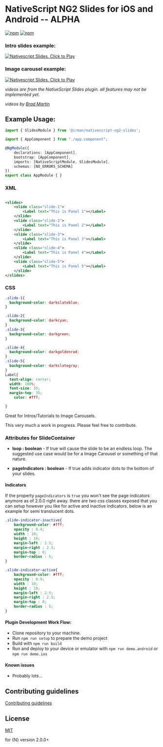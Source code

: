 # NativeScript NG2 Slides for iOS and Android -- ALPHA

[![npm](https://img.shields.io/npm/v/@irman/nativescript-ng2-slides.svg)](https://www.npmjs.com/package/@irman/nativescript-ng2-slides)
[![npm](https://img.shields.io/npm/dt/@irman/nativescript-ng2-slides.svg?label=npm%20downloads)](https://www.npmjs.com/package/@irman/nativescript-ng2-slides)


### Intro slides example:
[![Nativescript Slides. Click to Play](https://img.youtube.com/vi/kGby8qtSDjM/0.jpg)](https://www.youtube.com/embed/kGby8qtSDjM)

### Image carousel example:
[![Nativescript Slides. Click to Play](https://img.youtube.com/vi/RsEqGAKm62k/0.jpg)](https://www.youtube.com/embed/RsEqGAKm62k)

_videos are from the NativeScript Slides plugin. all features may not be implemented yet._

_videos by [Brad Martin](https://github.com/bradmartin)_

## Example Usage:

```ts
import { SlidesModule } from '@irman/nativescript-ng2-slides';

import { AppComponent } from "./app.component";

@NgModule({
    declarations: [AppComponent],
    bootstrap: [AppComponent],
    imports: [NativeScriptModule, SlidesModule],
    schemas: [NO_ERRORS_SCHEMA]
})
export class AppModule { }

```

### XML
```xml

<slides>
    <slide class="slide-1">
        <Label text="This is Panel 1"></Label>
    </slide>
    <slide class="slide-2">
        <Label text="This is Panel 2"></Label>
    </slide>
    <slide class="slide-3">
        <Label text="This is Panel 3"></Label>
    </slide>
    <slide class="slide-4">
        <Label text="This is Panel 4"></Label>
    </slide>
    <slide class="slide-5">
        <Label text="This is Panel 5"></Label>
    </slide>
</slides>

```
### CSS
```css
.slide-1{
  background-color: darkslateblue;
}

.slide-2{
  background-color: darkcyan;
}
.slide-3{
  background-color: darkgreen;
}

.slide-4{
  background-color: darkgoldenrod;
}
.slide-5{
  background-color: darkslategray;
}
Label{
  text-align: center;
  width: 100%;
  font-size: 35;
  margin-top: 35;
	color: #fff;

}

```
Great for Intros/Tutorials to Image Carousels.

This very much a work in progress. Please feel free to contribute.

### Attributes for SlideContainer

-  **loop : boolean** - If true will cause the slide to be an endless loop. The suggested use case would be for a Image Carousel or something of that nature.

- **pageIndicators : boolean** - If true adds indicator dots to the bottom of your slides.

#### Indicators

If the property `pageIndicators` is `true` you won't see the page indicators anymore as of 2.0.0 right away. there are two css classes exposed that you can setup however you like for active and inactive indicators. below is an example for semi translucent dots.

```css
.slide-indicator-inactive{
    background-color: #fff;
    opacity : 0.4;
    width : 10;
    height : 10;
    margin-left : 2.5;
    margin-right : 2.5;
    margin-top : 0;
    border-radius : 5;
}

.slide-indicator-active{
    background-color: #fff;
    opacity : 0.9;
    width : 10;
    height : 10;
    margin-left : 2.5;
    margin-right : 2.5;
    margin-top : 0;
    border-radius : 5;
}
```

#### Plugin Development Work Flow:

* Clone repository to your machine.
* Run `npm run setup` to prepare the demo project
* Build with `npm run build`
* Run and deploy to your device or emulator with `npm run demo.android` or `npm run demo.ios`

#### Known issues

  * Probably lots...


## Contributing guidelines
[Contributing guidelines](https://github.com/TheOriginalJosh/nativescript-swiss-army-knife/blob/master/CONTRIBUTING.md)

## License

[MIT](/LICENSE)

for {N} version 2.0.0+

